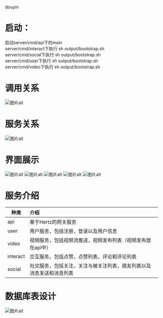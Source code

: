 douyin

# 启动：
启动server/cmd/api下的main  
server/cmd/interact下执行 sh output/bootstrap.sh  
server/cmd/social下执行 sh output/bootstrap.sh  
server/cmd/user下执行 sh output/bootstrap.sh  
server/cmd/video下执行 sh output/bootstrap.sh  
# 调用关系
![图片alt](https://p6-juejin.byteimg.com/tos-cn-i-k3u1fbpfcp/341beef01d0146a48962bb826f49dbc1~tplv-k3u1fbpfcp-zoom-in-crop-mark:4536:0:0:0.awebp?"调用关系")
# 服务关系
![图片alt](https://p1-juejin.byteimg.com/tos-cn-i-k3u1fbpfcp/4c7037984fa74c71a14e2d8311cb68e8~tplv-k3u1fbpfcp-zoom-in-crop-mark:4536:0:0:0.awebp?)
# 界面展示
![图片alt](https://p9-juejin.byteimg.com/tos-cn-i-k3u1fbpfcp/838953fbd2f9455aba1ea8e8ca4bae16~tplv-k3u1fbpfcp-zoom-in-crop-mark:4536:0:0:0.awebp?)
![图片alt](https://p6-juejin.byteimg.com/tos-cn-i-k3u1fbpfcp/9cc0c0e07cd543d692b503e3aa7bef7a~tplv-k3u1fbpfcp-zoom-in-crop-mark:4536:0:0:0.awebp?)
![图片alt](https://p6-juejin.byteimg.com/tos-cn-i-k3u1fbpfcp/aaa0927a722c46cb8ecdcf51928d1b99~tplv-k3u1fbpfcp-zoom-in-crop-mark:4536:0:0:0.awebp?)
![图片alt](https://p6-juejin.byteimg.com/tos-cn-i-k3u1fbpfcp/f0a923fd9d3d4d83aa8876c356753718~tplv-k3u1fbpfcp-zoom-in-crop-mark:4536:0:0:0.awebp?)
    ![图片alt](https://p3-juejin.byteimg.com/tos-cn-i-k3u1fbpfcp/506552d65a3e4901bcc4af4c28ffb38e~tplv-k3u1fbpfcp-zoom-in-crop-mark:4536:0:0:0.awebp?)  
# 服务介绍
|种类|介绍|  
|---|:---|  
|api|基于Hertz的网关服务|  
|user|用户服务，包括注册，登录以及用户信息|
|video|视频服务，包括视频流推送，视频发布列表（视频发布放在api中）|
|interact|交互服务，包括点赞，点赞列表，评论和评论列表|
|social|社交服务，包括关注，关注与被关注列表，朋友列表以及消息发送和消息列表|  
# 数据库表设计
![图片alt](https://p3-juejin.byteimg.com/tos-cn-i-k3u1fbpfcp/c479d82b643047c29d2108ea05c561aa~tplv-k3u1fbpfcp-zoom-in-crop-mark:4536:0:0:0.awebp?)